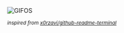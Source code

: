<div align="justify">
<picture>
    <source media="(prefers-color-scheme: dark)" srcset="https://i.ibb.co/3mqhtrKz/output-gif.gif">
    <source media="(prefers-color-scheme: light)" srcset="https://i.ibb.co/3mqhtrKz/output-gif.gif">
    <img alt="GIFOS" src="https://i.ibb.co/3mqhtrKz/output-gif.gif">
</picture>

<sub><i>inspired from [x0rzavi/github-readme-terminal](https://github.com/x0rzavi/github-readme-terminal)</i></sub>

</div>

<!-- Image deletion URL: https://ibb.co/B2xs8zkN/2ffa93a9e316c3d06654316899a138b4 -->